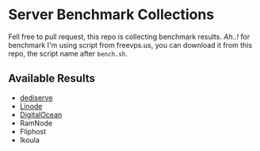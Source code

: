# Server Benchmark Collections

Fell free to pull request, this repo is collecting benchmark results. *Ah..!* for benchmark I'm using script from freevps.us, you can download it from this repo, the script name after `bench.sh`.

## Available Results
- [dediserve](https://github.com/codxse/server-benchmarks/tree/master/dediserve)
- [Linode](https://github.com/codxse/server-benchmarks/tree/master/Linode)
- [DigitalOcean](https://github.com/codxse/server-benchmarks/tree/master/DigitalOcean)
- RamNode
- Fliphost
- Ikoula
